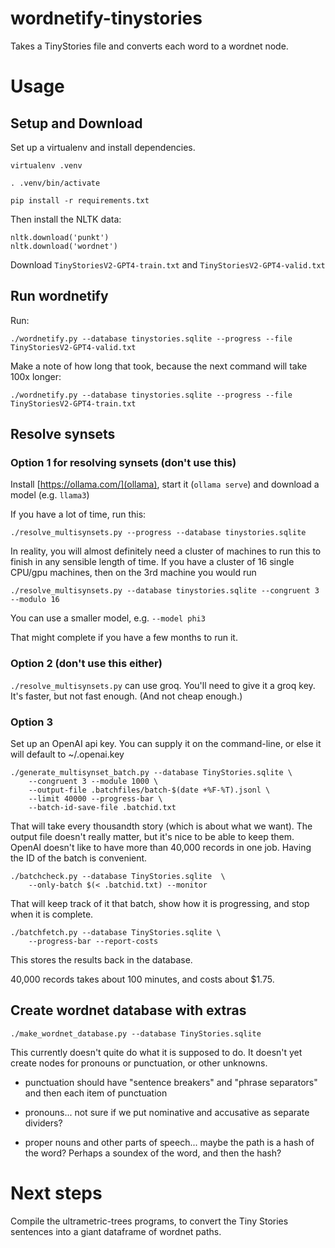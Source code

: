 # wordnetify-tinystories

Takes a TinyStories file and converts each word to a wordnet node.

# Usage

## Setup and Download

Set up a virtualenv and install dependencies.

`virtualenv .venv`

`. .venv/bin/activate`

`pip install -r requirements.txt`


Then install the NLTK data:

	nltk.download('punkt')
	nltk.download('wordnet')

Download `TinyStoriesV2-GPT4-train.txt` and `TinyStoriesV2-GPT4-valid.txt`

## Run wordnetify 

Run:

`./wordnetify.py --database tinystories.sqlite --progress --file TinyStoriesV2-GPT4-valid.txt`

Make a note of how long that took, because the next command will take 100x longer:

`./wordnetify.py --database tinystories.sqlite --progress --file TinyStoriesV2-GPT4-train.txt`

## Resolve synsets

### Option 1 for resolving synsets (don't use this)

Install [https://ollama.com/](ollama), start it (`ollama serve`) and download a model (e.g. `llama3`)

If you have a lot of time, run this:

`./resolve_multisynsets.py --progress --database tinystories.sqlite`

In reality, you will almost definitely need a cluster of machines to run this to finish in any
sensible length of time. If you have a cluster of 16 single CPU/gpu machines, then on the 3rd machine
you would run

`./resolve_multisynsets.py --database tinystories.sqlite --congruent 3 --modulo 16`

You can use a smaller model, e.g. `--model phi3`

That might complete if you have a few months to run it.

### Option 2 (don't use this either)

`./resolve_multisynsets.py` can use groq. You'll need to give it a groq key.
It's faster, but not fast enough. (And not cheap enough.)

### Option 3

Set up an OpenAI api key. You can supply it on the command-line, or else it
will default to ~/.openai.key

	./generate_multisynset_batch.py --database TinyStories.sqlite \
		--congruent 3 --module 1000 \
		--output-file .batchfiles/batch-$(date +%F-%T).jsonl \
		--limit 40000 --progress-bar \
		--batch-id-save-file .batchid.txt
		
That will take every thousandth story (which is about what we want). The output
file doesn't really matter, but it's nice to be able to keep them. 
OpenAI doesn't like to have more than 40,000 records in one job. Having the
ID of the batch is convenient.

	./batchcheck.py --database TinyStories.sqlite  \
		--only-batch $(< .batchid.txt) --monitor
		
That will keep track of it that batch, show how it is progressing, and stop
when it is complete.

	./batchfetch.py --database TinyStories.sqlite \
		--progress-bar --report-costs

This stores the results back in the database.

40,000 records takes about 100 minutes, and costs about $1.75.

## Create wordnet database with extras

`./make_wordnet_database.py --database TinyStories.sqlite`

This currently doesn't quite do what it is supposed to do. It doesn't
yet create nodes for pronouns or punctuation, or other unknowns.

- punctuation should have "sentence breakers" and "phrase separators" and then
  each item of punctuation
  
- pronouns... not sure if we put nominative and accusative as separate dividers?

- proper nouns and other parts of speech... maybe the path is a hash of the word?
  Perhaps a soundex of the word, and then the hash?


# Next steps

Compile the ultrametric-trees programs, to convert the Tiny Stories sentences
into a giant dataframe of wordnet paths.
